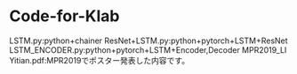 # Code-for-Klab
LSTM.py:python+chainer
ResNet+LSTM.py:python+pytorch+LSTM+ResNet
LSTM_ENCODER.py:python+pytorch+LSTM+Encoder,Decoder
MPR2019_LI Yitian.pdf:MPR2019でポスター発表した内容です。

